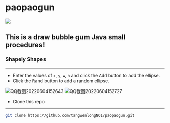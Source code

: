 # paopaogun
<img src="https://img.shields.io/github/languages/code-size/tangwenlongNO1/paopaogun"></img>
## This is a draw bubble gum Java small procedures!
### Shapely Shapes
*****
- Enter the values of ``x``,  ``y``,  ``w``,  ``h``  and click the <kbd>Add</kbd> button to add the ellipse.
- Click the <kbd>Rand</kbd> button to add a random ellipse.

![QQ截图20220604152643](https://user-images.githubusercontent.com/106858241/171989533-cc1bd8c7-f1d9-46e5-b11b-e532a70d0e13.jpg)
![QQ截图20220604152727](https://user-images.githubusercontent.com/106858241/171989544-f7445a4b-5282-4412-8bb1-4b4b325b8715.jpg)
* Clone this repo
-----
```bash
git clone https://github.com/tangwenlongNO1/paopaogun.git
```
